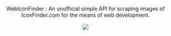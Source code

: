 <p align="center">WebIconFinder : An unofficial simple API for scraping images of IconFinder.com for the means of web development.</p>

<div align="center">
<img src="https://pbs.twimg.com/profile_images/1041986188821848069/spGckKc6_400x400.jpg" style="border:1px solid white;">
</div>
